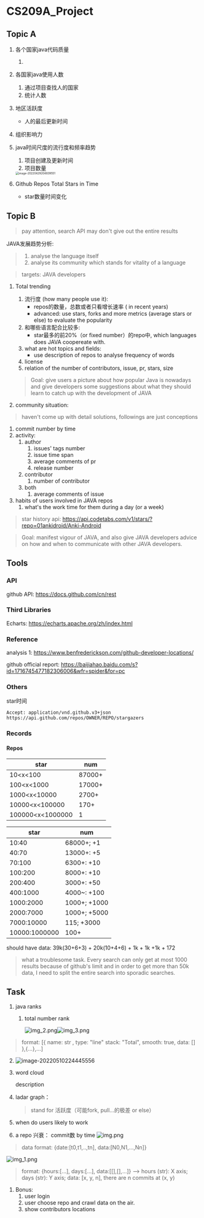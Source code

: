 # CS209A_Project

## Topic A

1. 各个国家java代码质量

    1.

2. 各国家java使用人数

    1. 通过项目查找人的国家
    2. 统计人数

3. 地区活跃度

    - 人的最后更新时间

4. 组织影响力

5. java时间尺度的流行度和频率趋势

    1. 项目创建及更新时间
    2. 项目数量

   <img src="README.assets/image-20220429204839551.png" alt="image-20220429204839551" style="zoom:50%;" />

6. Github Repos Total Stars in Time

    - star数量时间变化

## Topic B

> pay attention, search API may don't give out the entire results

JAVA发展趋势分析:

> 1. analyse the language itself
> 2. analyse its community which stands for vitality of a language

> targets: JAVA developers

1. Total trending

    1. 流行度 (how many people use it):
        - repos的数量，总数或者只看增长速率 ( in recent years)
        - advanced: use stars, forks and more metrics (average stars or else) to evaluate the popularity
    2. 和哪些语言配合比较多:
        - star最多的前20%（or fixed number）的repo中, which languages does JAVA coopereate with.
    3. what are hot topics and fields:
        - use description of repos to analyse frequency of words
    4. license
    5. relation of the number of contributors, issue, pr, stars, size

   > Goal: give users a picture about how popular Java is nowadays and give developers some suggestions about what they should learn to catch up with the development of JAVA

2. community situation:

> haven't come up with detail solutions, followings are just conceptions
1. commit number by time
2. activity:
   1. author
      1. issues' tags number
      2. issue time span
      3. average comments of pr
      4. release number
   2. contributor
      1. number of contributor
   3. both
      1. average comments of issue
3. habits of users involved in JAVA repos
    1. what's the work time for them during a day (or a week)

> star history api: https://api.codetabs.com/v1/stars/?repo=01ankidroid/Anki-Android 

> Goal: manifest vigour of JAVA, and also give JAVA developers advice on how and when to communicate with other JAVA developers.

## Tools

### API

github API: https://docs.github.com/cn/rest

### Third Libraries

Echarts: https://echarts.apache.org/zh/index.html

### Reference

analysis 1: https://www.benfrederickson.com/github-developer-locations/

github official report: https://baijiahao.baidu.com/s?id=1716745477182306006&wfr=spider&for=pc

### Others

star时间

```
Accept: application/vnd.github.v3+json
https://api.github.com/repos/OWNER/REPO/stargazers
```

### Records

#### Repos

| star             | num    |
| ---------------- | ------ |
| 10<x<100         | 87000+ |
| 100<x<1000       | 17000+ |
| 1000<x<10000     | 2700+  |
| 10000<x<100000   | 170+   |
| 100000<x<1000000 | 1      |

| star          | num          |
| ------------- |--------------|
| 10:40         | 68000+; +1   |
| 40:70         | 13000+: +5   |
| 70:100        | 6300+: +10   |
| 100:200       | 8000+: +10   |
| 200:400       | 3000+: +50   |
| 400:1000      | 4000~: +100  |
| 1000:2000     | 1000+; +1000 |
| 2000:7000     | 1000+; +5000 |
| 7000:10000    | 115; +3000   |
| 10000:1000000 | 100+         |

should have data: 39k(30+6+3) + 20k(10+4+6) + 1k + 1k +1k + 172
> what a troublesome task. Every search can only get at most 1000 results because of github's limit and in order to 
> get more than 50k data, I need to split the entire search into sporadic searches.

## Task
1. java ranks

   1. total number rank
   
      ![img_2.png](img_2.png)![img_3.png](img_3.png)
> format: [{ name: str , type: "line" stack: "Total", smooth: true, data: [] },{...},...]
   2. ![image-20220510224445556](./README.assets/image-20220510224445556.png)

2. word cloud

   description

3. ladar graph：

   > stand for  活跃度（可能fork, pull...的极差 or else）
   
4. when do users likely to work

5. a repo 兴衰： commit数 by time
![img.png](img.png)
> data format: {date:[t0,t1,..,tn], data:[N0,N1,...,Nn]} 

![img_1.png](img_1.png)
> format: {hours:[...], days:[...], data:[[],[],...]} --> 
> hours (str): X axis; days (str): Y axis; data: [x, y, n], there are n commits at (x, y)

1. Bonus:
   1. user login
   2. user choose repo and crawl data on the air. 
   3. show contributors locations